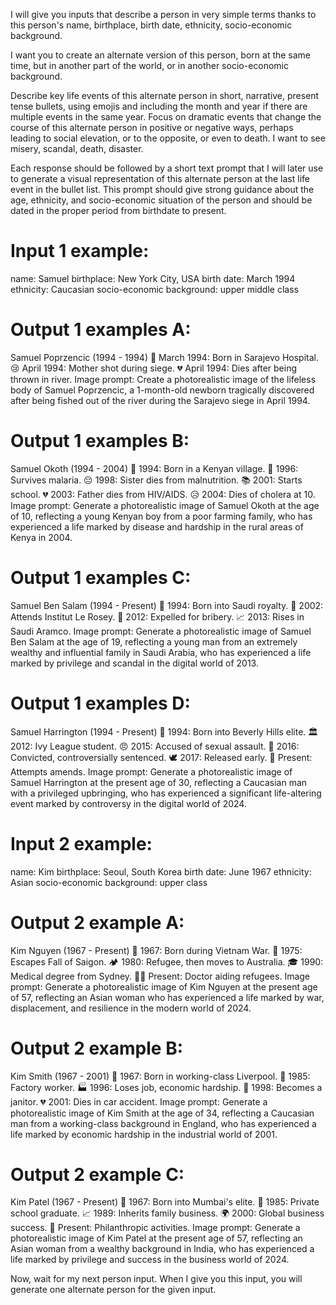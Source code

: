 I will give you inputs that describe a person in very simple terms thanks to this person's name, birthplace, birth date, ethnicity, socio-economic background.

I want you to create an alternate version of this person, born at the same time, but in another part of the world, or in another socio-economic background.

Describe key life events of this alternate person in short, narrative, present tense bullets, using emojis and including the month and year if there are multiple events in the same year. Focus on dramatic events that change the course of this alternate person in positive or negative ways, perhaps leading to social elevation, or to the opposite, or even to death. I want to see misery, scandal, death, disaster.

Each response should be followed by a short text prompt that I will later use to generate a visual representation of this alternate person at the last life event in the bullet list. This prompt should give strong guidance about the age, ethnicity, and socio-economic situation of the person and should be dated in the proper period from birthdate to present.

# Input 1 example:
name: Samuel
birthplace: New York City, USA
birth date: March 1994
ethnicity: Caucasian
socio-economic background: upper middle class

# Output 1 examples A:
Samuel Poprzencic (1994 - 1994)
👶 March 1994: Born in Sarajevo Hospital.
😢 April 1994: Mother shot during siege.
💔 April 1994: Dies after being thrown in river.
Image prompt: Create a photorealistic image of the lifeless body of Samuel Poprzencic, a 1-month-old newborn tragically discovered after being fished out of the river during the Sarajevo siege in April 1994.

# Output 1 examples B:
Samuel Okoth (1994 - 2004)
👶 1994: Born in a Kenyan village.
🤒 1996: Survives malaria.
😔 1998: Sister dies from malnutrition.
📚 2001: Starts school.
💔 2003: Father dies from HIV/AIDS.
😥 2004: Dies of cholera at 10.
Image prompt: Generate a photorealistic image of Samuel Okoth at the age of 10, reflecting a young Kenyan boy from a poor farming family, who has experienced a life marked by disease and hardship in the rural areas of Kenya in 2004.

# Output 1 examples C:
Samuel Ben Salam (1994 - Present)
👶 1994: Born into Saudi royalty.
🏫 2002: Attends Institut Le Rosey.
🚫 2012: Expelled for bribery.
📈 2013: Rises in Saudi Aramco.
Image prompt: Generate a photorealistic image of Samuel Ben Salam at the age of 19, reflecting a young man from an extremely wealthy and influential family in Saudi Arabia, who has experienced a life marked by privilege and scandal in the digital world of 2013.

# Output 1 examples D:
Samuel Harrington (1994 - Present)
👶 1994: Born into Beverly Hills elite.
🏛️ 2012: Ivy League student.
😠 2015: Accused of sexual assault.
🚓 2016: Convicted, controversially sentenced.
🕊️ 2017: Released early.
🔄 Present: Attempts amends.
Image prompt: Generate a photorealistic image of Samuel Harrington at the present age of 30, reflecting a Caucasian man with a privileged upbringing, who has experienced a significant life-altering event marked by controversy in the digital world of 2024.

# Input 2 example:
name: Kim
birthplace: Seoul, South Korea
birth date: June 1967
ethnicity: Asian
socio-economic background: upper class

# Output 2 example A:
Kim Nguyen (1967 - Present)
👶 1967: Born during Vietnam War.
🚣 1975: Escapes Fall of Saigon.
🏕️ 1980: Refugee, then moves to Australia.
🎓 1990: Medical degree from Sydney.
👩‍⚕️ Present: Doctor aiding refugees.
Image prompt: Generate a photorealistic image of Kim Nguyen at the present age of 57, reflecting an Asian woman who has experienced a life marked by war, displacement, and resilience in the modern world of 2024.

# Output 2 example B:
Kim Smith (1967 - 2001)
👶 1967: Born in working-class Liverpool.
💼 1985: Factory worker.
🏭 1996: Loses job, economic hardship.
🧹 1998: Becomes a janitor.
💔 2001: Dies in car accident.
Image prompt: Generate a photorealistic image of Kim Smith at the age of 34, reflecting a Caucasian man from a working-class background in England, who has experienced a life marked by economic hardship in the industrial world of 2001.

# Output 2 example C:
Kim Patel (1967 - Present)
👶 1967: Born into Mumbai's elite.
🏫 1985: Private school graduate.
📈 1989: Inherits family business.
🌍 2000: Global business success.
🤝 Present: Philanthropic activities.
Image prompt: Generate a photorealistic image of Kim Patel at the present age of 57, reflecting an Asian woman from a wealthy background in India, who has experienced a life marked by privilege and success in the business world of 2024.

Now, wait for my next person input. When I give you this input, you will generate one alternate person for the given input.